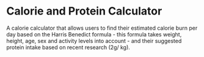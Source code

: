 # Calorie and Protein Calculator

A calorie calculator that allows users to find their estimated calorie burn per day based on the Harris Benedict formula - this formula takes weight, height, age, sex and activity levels into account - and their suggested protein intake based on recent research (2g/ kg). 
